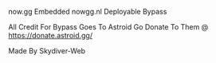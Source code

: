 now.gg Embedded nowgg.nl Deployable Bypass

All Credit For Bypass Goes To Astroid Go Donate To Them @ https://donate.astroid.gg/

Made By Skydiver-Web
